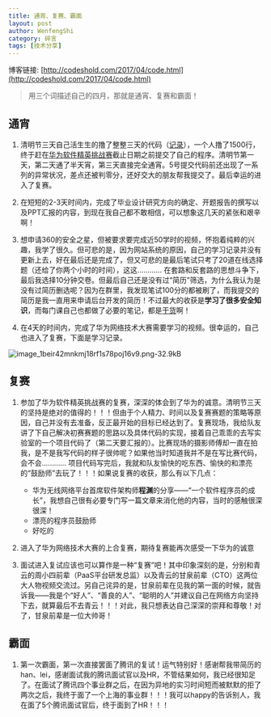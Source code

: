 ```yaml
---
title: 通宵、复赛、霸面
layout: post
author: WenfengShi
category: 碎言
tags: [技术分享]
---
```

博客链接: [http://codeshold.com/2017/04/code.html](http://codeshold.com/2017/04/code.html)


> 用三个词描述自己的四月，那就是通宵、复赛和霸面！


## 通宵

1. 清明节三天自己活生生的撸了整整三天的代码（[记录](http://codeshold.com/2017/04/huawei_codecraft.html)），一个人撸了1500行，终于赶在[华为软件精英挑战赛](http://codecraft.huawei.com/)截止日期之前提交了自己的程序。清明节第一天，第二天通了半天宵，第三天直接完全通宵。5号提交代码前还出现了一系列的异常状况，差点还被判零分，还好交大的朋友帮我提交了。最后幸运的进入了复赛。

2. 在短短的2-3天时间内，完成了毕业设计研究方向的确定、开题报告的撰写以及PPT汇报的内容，到现在我自己都不敢相信，可以想象这几天的紧张和艰辛啊！

3. 想申请360的安全之星，但被要求要完成近50学时的视频，怀抱着纯粹的兴趣，我学了很久。但可悲的是，因为网站系统的原因，自己的学习记录并没有更新上去，好在最后还是完成了，但又可悲的是最后笔试只考了20道在线选择题（还给了你两个小时的时间），这这………… 在套路和反套路的思想斗争下，最后我选择10分钟交卷。但最后自己还是没有过“简历”筛选，为什么我认为是没有过简历删选呢？因为在群里，我发现笔试100分的都被刷了，而我提交的简历是我一直用来申请后台开发的简历！不过最大的收获是**学习了很多安全知识**，而每门课自己也都做了必要的笔记，都是[干货](http://127.0.0.1:4000/pages/archive.html)啊！

4. 在4天的时间内，完成了华为网络技术大赛需要学习的视频。很幸运的，自己也进入了复赛，下面是学习记录。

![image_1beir42mnkmj18rf1s78poj16v9.png-32.9kB][2]

## 复赛

1. 参加了华为软件精英挑战赛的复赛，深深的体会到了华为的诚意。清明节三天的坚持是绝对的值得的！！！但由于个人精力、时间以及复赛赛题的策略等原因，自己并没有去准备，反正最开始的目标已经达到了。复赛现场，我给队友讲了下自己解决初赛赛题的思路以及具体代码的实现，接着自己乖乖的去写实验室的一个项目代码了（第二天要汇报的）。比赛现场的摄影师傅却一直在拍我，是不是我写代码的样子很帅呢？如果他当时知道我并不是在写比赛代码，会不会………… 项目代码写完后，我就和队友愉快的吃东西、愉快的和漂亮的“鼓励师”去玩了！！！如果说复赛的收获，那么有以下几点：
    - 华为无线网络平台首席软件架构师**程渊**的分享——“一个软件程序员的成长”，我想自己很有必要专门写一篇文章来消化他的内容，当时的感触很深很深！
    - 漂亮的程序员鼓励师
    - 好吃的

2. 进入了华为网络技术大赛的上合复赛，期待复赛能再次感受一下华为的诚意

3. 面试进入复试应该也可以算作是一种“复赛”吧！其中印象深刻的是，分别和青云的周小四前辈（PaaS平台研发总监）以及青云的甘泉前辈（CTO）这两位大人物视频交流过。另自己诧异的是，甘泉前辈在见我的第一面的时候，就告诉我——我是个“好人”、“善良的人”、“聪明的人”并建议自己在网络方向坚持下去，就算最后不去青云！！！对此，我只想表达自己深深的崇拜和尊敬！对了，甘泉前辈是一位大帅哥！

##  霸面

1.  第一次霸面，第一次直接罢面了腾讯的复试！运气特别好！感谢帮我带简历的han、lei，感谢面试我的腾讯面试官以及HR，不管结果如何，我已经很知足了。在面试了腾讯四个事业群之后，在因为异地的实习时间短而被默默的拒了两次之后，我终于面了一个上海的事业群！！！我可以happy的告诉别人，我在面了5个腾讯面试官后，终于面到了HR！！！


  [1]: http://static.zybuluo.com/wuzhimang/okl6ukxfcmtz07lc8w4lyrdi/image_1beireefn1lovidf1fj0pvik6am.png
  [2]: http://static.zybuluo.com/wuzhimang/yx866fbz44hubibcka0q68es/image_1beir42mnkmj18rf1s78poj16v9.png
